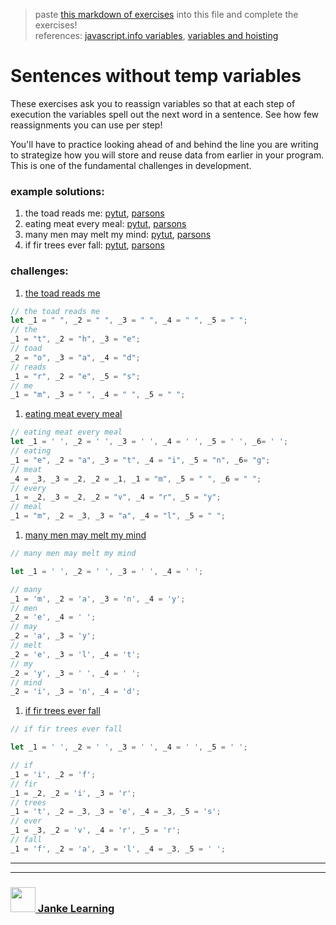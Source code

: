 > paste [this markdown of exercises](https://raw.githubusercontent.com/janke-learning/variable-exercises/master/sentences-without-temps.md) into this file and complete the exercises!   
> references: [javascript.info variables](https://javascript.info/variables), [variables and hoisting](https://github.com/janke-learning/variables-and-hoisting) 

# Sentences without temp variables 

These exercises ask you to reassign variables so that at each step of execution the variables spell out the next word in a sentence.  See how few reassignments you can use per step!

You'll have to practice looking ahead of and behind the line you are writing to strategize how you will store and reuse data from earlier in your program.  This is one of the fundamental challenges in development.


### example solutions: 
1. the toad reads me: [pytut](https://goo.gl/pmpkJZ), [parsons](https://janke-learning.github.io/parsonizer/?snippet=%2F%2F%20the%20toad%20reads%20me%0Alet%20_1%20%3D%20%22%20%22%2C%20_2%20%3D%20%22%20%22%2C%20_3%20%3D%20%22%20%22%2C%20_4%20%3D%20%22%20%22%2C%20_5%20%3D%20%22%20%22%3B%0A%2F%2F%20the%0A_1%20%3D%20%22t%22%2C%20_2%20%3D%20%22h%22%2C%20_3%20%3D%20%22e%22%3B%0A%2F%2F%20toad%0A_2%20%3D%20%22o%22%2C%20_3%20%3D%20%22a%22%2C%20_4%20%3D%20%22d%22%3B%0A%2F%2F%20reads%0A_1%20%3D%20%22r%22%2C%20_2%20%3D%20%22e%22%2C%20_5%20%3D%20%22s%22%3B%0A%2F%2F%20me%0A_1%20%3D%20%22m%22%2C%20_3%20%3D%20%22%20%22%2C%20_4%20%3D%20%22%20%22%2C%20_5%20%3D%20%22%20%22%3B)
1. eating meat every meal: [pytut](https://goo.gl/bDVjKL), [parsons](https://janke-learning.github.io/parsonizer/?snippet=%2F%2F%20eating%20meat%20every%20meal%0Alet%20_1%20%3D%20'%20'%2C%20_2%20%3D%20'%20'%2C%20_3%20%3D%20'%20'%2C%20_4%20%3D%20'%20'%2C%20_5%20%3D%20'%20'%2C%20_6%3D%20'%20'%3B%0A%2F%2F%20eating%0A_1%20%3D%20%22e%22%2C%20_2%20%3D%20%22a%22%2C%20_3%20%3D%20%22t%22%2C%20_4%20%3D%20%22i%22%2C%20_5%20%3D%20%22n%22%2C%20_6%3D%20%22g%22%3B%0A%2F%2F%20meat%0A_4%20%3D%20_3%2C%20_3%20%3D%20_2%2C%20_2%20%3D%20_1%2C%20_1%20%3D%20%22m%22%2C%20_5%20%3D%20%22%20%22%2C%20_6%20%3D%20%22%20%22%3B%0A%2F%2F%20every%0A_1%20%3D%20_2%2C%20_3%20%3D%20_2%2C%20_2%20%3D%20%22v%22%2C%20_4%20%3D%20%22r%22%2C%20_5%20%3D%20%22y%22%3B%0A%2F%2F%20meal%0A_1%20%3D%20%22m%22%2C%20_2%20%3D%20_3%2C%20_3%20%3D%20%22a%22%2C%20_4%20%3D%20%22l%22%2C%20_5%20%3D%20%22%20%22%3B)
1. many men may melt my mind: [pytut](https://goo.gl/Gh8mCu), [parsons](https://janke-learning.github.io/parsonizer/?snippet=%2F%2F%20many%20men%20may%20melt%20my%20mind%0A%0Alet%20_1%20%3D%20'%20'%2C%20_2%20%3D%20'%20'%2C%20_3%20%3D%20'%20'%2C%20_4%20%3D%20'%20'%3B%0A%0A%2F%2F%20many%0A_1%20%3D%20'm'%2C%20_2%20%3D%20'a'%2C%20_3%20%3D%20'n'%2C%20_4%20%3D%20'y'%3B%0A%2F%2F%20men%0A_2%20%3D%20'e'%2C%20_4%20%3D%20'%20'%3B%0A%2F%2F%20may%0A_2%20%3D%20'a'%2C%20_3%20%3D%20'y'%3B%0A%2F%2F%20melt%0A_2%20%3D%20'e'%2C%20_3%20%3D%20'l'%2C%20_4%20%3D%20't'%3B%0A%2F%2F%20my%0A_2%20%3D%20'y'%2C%20_3%20%3D%20'%20'%2C%20_4%20%3D%20'%20'%3B%0A%2F%2F%20mind%0A_2%20%3D%20'i'%2C%20_3%20%3D%20'n'%2C%20_4%20%3D%20'd'%3B)
1. if fir trees ever fall: [pytut](https://goo.gl/tdJQwW), [parsons](https://janke-learning.github.io/parsonizer/?snippet=%2F%2F%20if%20fir%20trees%20ever%20fall%0A%0Alet%20_1%20%3D%20'%20'%2C%20_2%20%3D%20'%20'%2C%20_3%20%3D%20'%20'%2C%20_4%20%3D%20'%20'%2C%20_5%20%3D%20'%20'%3B%0A%0A%2F%2F%20if%0A_1%20%3D%20'i'%2C%20_2%20%3D%20'f'%3B%0A%2F%2F%20fir%0A_1%20%3D%20_2%2C%20_2%20%3D%20'i'%2C%20_3%20%3D%20'r'%3B%0A%2F%2F%20trees%0A_1%20%3D%20't'%2C%20_2%20%3D%20_3%2C%20_3%20%3D%20'e'%2C%20_4%20%3D%20_3%2C%20_5%20%3D%20's'%3B%0A%2F%2F%20ever%0A_1%20%3D%20_3%2C%20_2%20%3D%20'v'%2C%20_4%20%3D%20'r'%2C%20_5%20%3D%20'r'%3B%0A%2F%2F%20fall%0A_1%20%3D%20'f'%2C%20_2%20%3D%20'a'%2C%20_3%20%3D%20'l'%2C%20_4%20%3D%20_3%2C%20_5%20%3D%20'%20'%3B)

### challenges: 
1. [the toad reads me](https://goo.gl/imKwgj)  
```js
// the toad reads me
let _1 = " ", _2 = " ", _3 = " ", _4 = " ", _5 = " ";
// the
_1 = "t", _2 = "h", _3 = "e";
// toad
_2 = "o", _3 = "a", _4 = "d";
// reads
_1 = "r", _2 = "e", _5 = "s";
// me
_1 = "m", _3 = " ", _4 = " ", _5 = " ";
```  
1. [eating meat every meal](https://goo.gl/cwZijk)
```js
// eating meat every meal
let _1 = ' ', _2 = ' ', _3 = ' ', _4 = ' ', _5 = ' ', _6= ' ';
// eating
_1 = "e", _2 = "a", _3 = "t", _4 = "i", _5 = "n", _6= "g";
// meat
_4 = _3, _3 = _2, _2 = _1, _1 = "m", _5 = " ", _6 = " ";
// every
_1 = _2, _3 = _2, _2 = "v", _4 = "r", _5 = "y";
// meal
_1 = "m", _2 = _3, _3 = "a", _4 = "l", _5 = " ";
```  
1. [many men may melt my mind](https://goo.gl/16C62t)
```js
// many men may melt my mind

let _1 = ' ', _2 = ' ', _3 = ' ', _4 = ' ';

// many
_1 = 'm', _2 = 'a', _3 = 'n', _4 = 'y';
// men
_2 = 'e', _4 = ' ';
// may
_2 = 'a', _3 = 'y';
// melt
_2 = 'e', _3 = 'l', _4 = 't';
// my
_2 = 'y', _3 = ' ', _4 = ' ';
// mind
_2 = 'i', _3 = 'n', _4 = 'd';
```  
1. [if fir trees ever fall](https://goo.gl/8y5Lh2)
```js
// if fir trees ever fall

let _1 = ' ', _2 = ' ', _3 = ' ', _4 = ' ', _5 = ' ';

// if
_1 = 'i', _2 = 'f';
// fir
_1 = _2, _2 = 'i', _3 = 'r';
// trees
_1 = 't', _2 = _3, _3 = 'e', _4 = _3, _5 = 's';
// ever
_1 = _3, _2 = 'v', _4 = 'r', _5 = 'r';
// fall
_1 = 'f', _2 = 'a', _3 = 'l', _4 = _3, _5 = ' ';
```  




___
___
### <a href="http://janke-learning.org" target="_blank"><img src="https://user-images.githubusercontent.com/18554853/50098409-22575780-021c-11e9-99e1-962787adaded.png" width="40" height="40"></img> Janke Learning</a>
